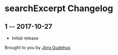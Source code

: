# searchExcerpt Changelog

## 1 -- 2017-10-27

* Initial release

Brought to you by [Jörg Gudehus](http://joerggudehus.de)
